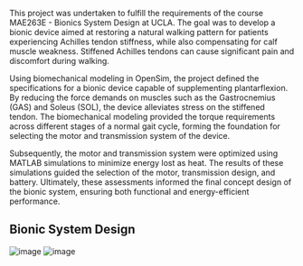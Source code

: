 This project was undertaken to fulfill the requirements of the course MAE263E - Bionics System Design at UCLA. The goal was to develop a bionic device aimed at restoring a natural walking pattern for patients experiencing Achilles tendon stiffness, while also compensating for calf muscle weakness. Stiffened Achilles tendons can cause significant pain and discomfort during walking.

Using biomechanical modeling in OpenSim, the project defined the specifications for a bionic device capable of supplementing plantarflexion. By reducing the force demands on muscles such as the Gastrocnemius (GAS) and Soleus (SOL), the device alleviates stress on the stiffened tendon. The biomechanical modeling provided the torque requirements across different stages of a normal gait cycle, forming the foundation for selecting the motor and transmission system of the device.

Subsequently, the motor and transmission system were optimized using MATLAB simulations to minimize energy lost as heat. The results of these simulations guided the selection of the motor, transmission design, and battery. Ultimately, these assessments informed the final concept design of the bionic system, ensuring both functional and energy-efficient performance.

## Bionic System Design

![image](https://github.com/user-attachments/assets/185f53c4-7719-485e-8fa1-f4ef804e0c66)
![image](https://github.com/user-attachments/assets/b9503a05-4e2e-4e18-a6af-9ff4eb08b0c0)
